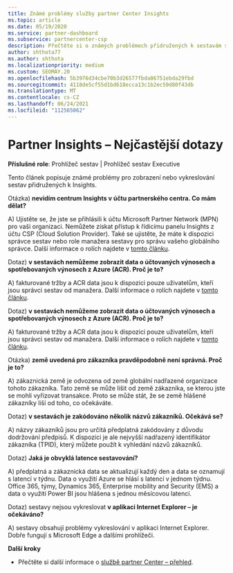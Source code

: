 ```yaml
---
title: Známé problémy služby partner Center Insights
ms.topic: article
ms.date: 05/19/2020
ms.service: partner-dashboard
ms.subservice: partnercenter-csp
description: Přečtěte si o známých problémech přidružených k sestavám služby partner Center Insights (PCI). Informace mohou zahrnovat známé problémy s vykreslováním nebo omezení vytváření sestav.
author: shthota77
ms.author: shthota
ms.localizationpriority: medium
ms.custom: SEOMAY.20
ms.openlocfilehash: 5b3976d34cbe70b3d26577fbda86751ebda29fbd
ms.sourcegitcommit: 4118de5cf55d1bd618ecca13c1b2ec59d80f43db
ms.translationtype: MT
ms.contentlocale: cs-CZ
ms.lasthandoff: 06/24/2021
ms.locfileid: "112565062"
---
```

# <a name="partner-insights--frequently-asked-questions"></a>Partner Insights – Nejčastější dotazy

**Příslušné role**: Prohlížeč sestav | Prohlížeč sestav Executive

Tento článek popisuje známé problémy pro zobrazení nebo vykreslování sestav přidružených k Insights.

Otázka) **nevidím centrum Insights v účtu partnerského centra. Co mám dělat?**

A) Ujistěte se, že jste se přihlásili k účtu Microsoft Partner Network (MPN) pro vaši organizaci. Nemůžete získat přístup k řídicímu panelu Insights z účtu CSP (Cloud Solution Provider). Také se ujistěte, že máte k dispozici správce sestav nebo role manažera sestavy pro správu vašeho globálního správce.  Další informace o rolích najdete v [tomto článku](./pci-roles.md).

Dotaz) **v sestavách nemůžeme zobrazit data o účtovaných výnosech a spotřebovaných výnosech z Azure (ACR). Proč je to?**

A) fakturované tržby a ACR data jsou k dispozici pouze uživatelům, kteří jsou správci sestav od manažera.  Další informace o rolích najdete v [tomto článku](./pci-roles.md).

Dotaz) **v sestavách nemůžeme zobrazit data o účtovaných výnosech a spotřebovaných výnosech z Azure (ACR). Proč je to?**

A) fakturované tržby a ACR data jsou k dispozici pouze uživatelům, kteří jsou správci sestav od manažera. Další informace o rolích najdete v [tomto článku](./pci-roles.md).

Otázka) **země uvedená pro zákazníka pravděpodobně není správná. Proč je to?**

A) zákaznická země je odvozena od země globální nadřazené organizace tohoto zákazníka. Tato země se může lišit od země zákazníka, se kterou jste se mohli vyřizovat transakce. Proto se může stát, že se země hlášené zákazníky liší od toho, co očekáváte.

Dotaz) **v sestavách je zakódováno několik názvů zákazníků. Očekává se?**

A) názvy zákazníků jsou pro určitá předplatná zakódovány z důvodu dodržování předpisů. K dispozici je ale nejvyšší nadřazený identifikátor zákazníka (TPID), který můžete použít k vyhledání názvů zákazníků.

Dotaz) **Jaká je obvyklá latence sestavování?**

A) předplatná a zákaznická data se aktualizují každý den a data se oznamují s latencí v týdnu. Data o využití Azure se hlásí s latencí v jednom týdnu. Office 365, týmy, Dynamics 365, Enterprise mobility and Security (EMS) a data o využití Power BI jsou hlášena s jednou měsícovou latencí.

Dotaz) sestavy nejsou vykreslovat **v aplikaci Internet Explorer – je očekáváno?**

A) sestavy obsahují problémy vykreslování v aplikaci Internet Explorer. Dobře fungují s Microsoft Edge a dalšími prohlížeči.

**Další kroky**

- Přečtěte si další informace o [službě partner Center – přehled](partner-center-insights.md).
